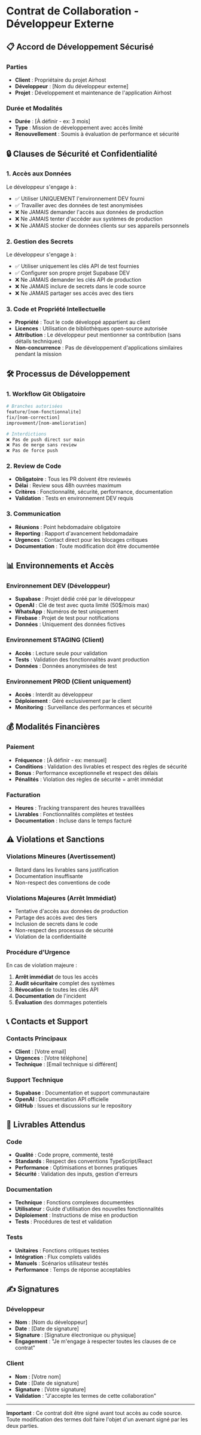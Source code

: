 # Contrat de Collaboration - Développeur Externe

## 📋 Accord de Développement Sécurisé

### Parties
- **Client** : Propriétaire du projet Airhost
- **Développeur** : [Nom du développeur externe]
- **Projet** : Développement et maintenance de l'application Airhost

### Durée et Modalités
- **Durée** : [À définir - ex: 3 mois]
- **Type** : Mission de développement avec accès limité
- **Renouvellement** : Soumis à évaluation de performance et sécurité

## 🔒 Clauses de Sécurité et Confidentialité

### 1. Accès aux Données
Le développeur s'engage à :
- ✅ Utiliser UNIQUEMENT l'environnement DEV fourni
- ✅ Travailler avec des données de test anonymisées
- ❌ Ne JAMAIS demander l'accès aux données de production
- ❌ Ne JAMAIS tenter d'accéder aux systèmes de production
- ❌ Ne JAMAIS stocker de données clients sur ses appareils personnels

### 2. Gestion des Secrets
Le développeur s'engage à :
- ✅ Utiliser uniquement les clés API de test fournies
- ✅ Configurer son propre projet Supabase DEV
- ❌ Ne JAMAIS demander les clés API de production
- ❌ Ne JAMAIS inclure de secrets dans le code source
- ❌ Ne JAMAIS partager ses accès avec des tiers

### 3. Code et Propriété Intellectuelle
- **Propriété** : Tout le code développé appartient au client
- **Licences** : Utilisation de bibliothèques open-source autorisée
- **Attribution** : Le développeur peut mentionner sa contribution (sans détails techniques)
- **Non-concurrence** : Pas de développement d'applications similaires pendant la mission

## 🛠️ Processus de Développement

### 1. Workflow Git Obligatoire
```bash
# Branches autorisées
feature/[nom-fonctionnalite]
fix/[nom-correction]
improvement/[nom-amelioration]

# Interdictions
❌ Pas de push direct sur main
❌ Pas de merge sans review
❌ Pas de force push
```

### 2. Review de Code
- **Obligatoire** : Tous les PR doivent être reviewés
- **Délai** : Review sous 48h ouvrées maximum
- **Critères** : Fonctionnalité, sécurité, performance, documentation
- **Validation** : Tests en environnement DEV requis

### 3. Communication
- **Réunions** : Point hebdomadaire obligatoire
- **Reporting** : Rapport d'avancement hebdomadaire
- **Urgences** : Contact direct pour les blocages critiques
- **Documentation** : Toute modification doit être documentée

## 📊 Environnements et Accès

### Environnement DEV (Développeur)
- **Supabase** : Projet dédié créé par le développeur
- **OpenAI** : Clé de test avec quota limité (50$/mois max)
- **WhatsApp** : Numéros de test uniquement
- **Firebase** : Projet de test pour notifications
- **Données** : Uniquement des données fictives

### Environnement STAGING (Client)
- **Accès** : Lecture seule pour validation
- **Tests** : Validation des fonctionnalités avant production
- **Données** : Données anonymisées de test

### Environnement PROD (Client uniquement)
- **Accès** : Interdit au développeur
- **Déploiement** : Géré exclusivement par le client
- **Monitoring** : Surveillance des performances et sécurité

## 💰 Modalités Financières

### Paiement
- **Fréquence** : [À définir - ex: mensuel]
- **Conditions** : Validation des livrables et respect des règles de sécurité
- **Bonus** : Performance exceptionnelle et respect des délais
- **Pénalités** : Violation des règles de sécurité = arrêt immédiat

### Facturation
- **Heures** : Tracking transparent des heures travaillées
- **Livrables** : Fonctionnalités complètes et testées
- **Documentation** : Incluse dans le temps facturé

## ⚠️ Violations et Sanctions

### Violations Mineures (Avertissement)
- Retard dans les livrables sans justification
- Documentation insuffisante
- Non-respect des conventions de code

### Violations Majeures (Arrêt Immédiat)
- Tentative d'accès aux données de production
- Partage des accès avec des tiers
- Inclusion de secrets dans le code
- Non-respect des processus de sécurité
- Violation de la confidentialité

### Procédure d'Urgence
En cas de violation majeure :
1. **Arrêt immédiat** de tous les accès
2. **Audit sécuritaire** complet des systèmes
3. **Révocation** de toutes les clés API
4. **Documentation** de l'incident
5. **Évaluation** des dommages potentiels

## 📞 Contacts et Support

### Contacts Principaux
- **Client** : [Votre email]
- **Urgences** : [Votre téléphone]
- **Technique** : [Email technique si différent]

### Support Technique
- **Supabase** : Documentation et support communautaire
- **OpenAI** : Documentation API officielle
- **GitHub** : Issues et discussions sur le repository

## 📝 Livrables Attendus

### Code
- **Qualité** : Code propre, commenté, testé
- **Standards** : Respect des conventions TypeScript/React
- **Performance** : Optimisations et bonnes pratiques
- **Sécurité** : Validation des inputs, gestion d'erreurs

### Documentation
- **Technique** : Fonctions complexes documentées
- **Utilisateur** : Guide d'utilisation des nouvelles fonctionnalités
- **Déploiement** : Instructions de mise en production
- **Tests** : Procédures de test et validation

### Tests
- **Unitaires** : Fonctions critiques testées
- **Intégration** : Flux complets validés
- **Manuels** : Scénarios utilisateur testés
- **Performance** : Temps de réponse acceptables

## ✍️ Signatures

### Développeur
- **Nom** : [Nom du développeur]
- **Date** : [Date de signature]
- **Signature** : [Signature électronique ou physique]
- **Engagement** : "Je m'engage à respecter toutes les clauses de ce contrat"

### Client
- **Nom** : [Votre nom]
- **Date** : [Date de signature]
- **Signature** : [Votre signature]
- **Validation** : "J'accepte les termes de cette collaboration"

---

**Important** : Ce contrat doit être signé avant tout accès au code source. Toute modification des termes doit faire l'objet d'un avenant signé par les deux parties.

